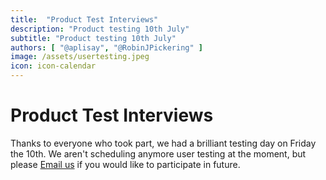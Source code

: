 ```yaml
---
title:  "Product Test Interviews"
description: "Product testing 10th July"
subtitle: "Product testing 10th July"
authors: [ "@aplisay", "@RobinJPickering" ]
image: /assets/usertesting.jpeg
icon: icon-calendar
---
```

# Product Test Interviews

Thanks to everyone who took part, we had a brilliant testing day on Friday the 10th. We aren't scheduling anymore user testing at the moment, but please [Email us](mailto:hello@aplisay.com?subject=user%20testing%20on%2010th%20July) if you would like to participate in future.
